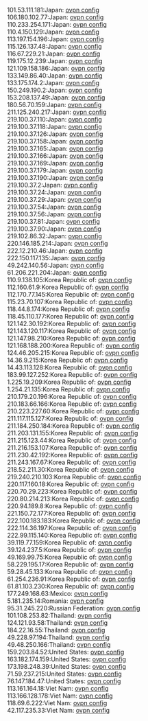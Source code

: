 101.53.111.181:Japan: [ovpn config](vpn/101_53_111_181.ovpn)  
106.180.102.77:Japan: [ovpn config](vpn/106_180_102_77.ovpn)  
110.233.254.171:Japan: [ovpn config](vpn/110_233_254_171.ovpn)  
110.4.150.129:Japan: [ovpn config](vpn/110_4_150_129.ovpn)  
113.197.154.196:Japan: [ovpn config](vpn/113_197_154_196.ovpn)  
115.126.137.48:Japan: [ovpn config](vpn/115_126_137_48.ovpn)  
116.67.229.21:Japan: [ovpn config](vpn/116_67_229_21.ovpn)  
119.175.12.239:Japan: [ovpn config](vpn/119_175_12_239.ovpn)  
121.109.158.186:Japan: [ovpn config](vpn/121_109_158_186.ovpn)  
133.149.86.40:Japan: [ovpn config](vpn/133_149_86_40.ovpn)  
133.175.174.2:Japan: [ovpn config](vpn/133_175_174_2.ovpn)  
150.249.190.2:Japan: [ovpn config](vpn/150_249_190_2.ovpn)  
153.208.137.49:Japan: [ovpn config](vpn/153_208_137_49.ovpn)  
180.56.70.159:Japan: [ovpn config](vpn/180_56_70_159.ovpn)  
211.125.240.217:Japan: [ovpn config](vpn/211_125_240_217.ovpn)  
219.100.37.110:Japan: [ovpn config](vpn/219_100_37_110.ovpn)  
219.100.37.118:Japan: [ovpn config](vpn/219_100_37_118.ovpn)  
219.100.37.126:Japan: [ovpn config](vpn/219_100_37_126.ovpn)  
219.100.37.158:Japan: [ovpn config](vpn/219_100_37_158.ovpn)  
219.100.37.165:Japan: [ovpn config](vpn/219_100_37_165.ovpn)  
219.100.37.166:Japan: [ovpn config](vpn/219_100_37_166.ovpn)  
219.100.37.169:Japan: [ovpn config](vpn/219_100_37_169.ovpn)  
219.100.37.179:Japan: [ovpn config](vpn/219_100_37_179.ovpn)  
219.100.37.190:Japan: [ovpn config](vpn/219_100_37_190.ovpn)  
219.100.37.2:Japan: [ovpn config](vpn/219_100_37_2.ovpn)  
219.100.37.24:Japan: [ovpn config](vpn/219_100_37_24.ovpn)  
219.100.37.29:Japan: [ovpn config](vpn/219_100_37_29.ovpn)  
219.100.37.54:Japan: [ovpn config](vpn/219_100_37_54.ovpn)  
219.100.37.56:Japan: [ovpn config](vpn/219_100_37_56.ovpn)  
219.100.37.81:Japan: [ovpn config](vpn/219_100_37_81.ovpn)  
219.100.37.90:Japan: [ovpn config](vpn/219_100_37_90.ovpn)  
219.102.86.32:Japan: [ovpn config](vpn/219_102_86_32.ovpn)  
220.146.185.214:Japan: [ovpn config](vpn/220_146_185_214.ovpn)  
222.12.210.46:Japan: [ovpn config](vpn/222_12_210_46.ovpn)  
222.150.117.135:Japan: [ovpn config](vpn/222_150_117_135.ovpn)  
49.242.140.56:Japan: [ovpn config](vpn/49_242_140_56.ovpn)  
61.206.221.204:Japan: [ovpn config](vpn/61_206_221_204.ovpn)  
110.9.138.105:Korea Republic of: [ovpn config](vpn/110_9_138_105.ovpn)  
112.160.61.9:Korea Republic of: [ovpn config](vpn/112_160_61_9.ovpn)  
112.170.77.145:Korea Republic of: [ovpn config](vpn/112_170_77_145.ovpn)  
115.23.70.107:Korea Republic of: [ovpn config](vpn/115_23_70_107.ovpn)  
118.44.8.174:Korea Republic of: [ovpn config](vpn/118_44_8_174.ovpn)  
118.45.110.177:Korea Republic of: [ovpn config](vpn/118_45_110_177.ovpn)  
121.142.30.192:Korea Republic of: [ovpn config](vpn/121_142_30_192.ovpn)  
121.143.120.117:Korea Republic of: [ovpn config](vpn/121_143_120_117.ovpn)  
121.147.98.210:Korea Republic of: [ovpn config](vpn/121_147_98_210.ovpn)  
121.168.188.200:Korea Republic of: [ovpn config](vpn/121_168_188_200.ovpn)  
124.46.205.215:Korea Republic of: [ovpn config](vpn/124_46_205_215.ovpn)  
14.36.9.215:Korea Republic of: [ovpn config](vpn/14_36_9_215.ovpn)  
14.43.113.128:Korea Republic of: [ovpn config](vpn/14_43_113_128.ovpn)  
183.99.127.252:Korea Republic of: [ovpn config](vpn/183_99_127_252.ovpn)  
1.225.19.209:Korea Republic of: [ovpn config](vpn/1_225_19_209.ovpn)  
1.254.21.135:Korea Republic of: [ovpn config](vpn/1_254_21_135.ovpn)  
210.179.20.196:Korea Republic of: [ovpn config](vpn/210_179_20_196.ovpn)  
210.183.66.166:Korea Republic of: [ovpn config](vpn/210_183_66_166.ovpn)  
210.223.227.60:Korea Republic of: [ovpn config](vpn/210_223_227_60.ovpn)  
211.117.115.127:Korea Republic of: [ovpn config](vpn/211_117_115_127.ovpn)  
211.184.250.184:Korea Republic of: [ovpn config](vpn/211_184_250_184.ovpn)  
211.203.131.155:Korea Republic of: [ovpn config](vpn/211_203_131_155.ovpn)  
211.215.123.44:Korea Republic of: [ovpn config](vpn/211_215_123_44.ovpn)  
211.216.153.107:Korea Republic of: [ovpn config](vpn/211_216_153_107.ovpn)  
211.230.42.192:Korea Republic of: [ovpn config](vpn/211_230_42_192.ovpn)  
211.243.167.67:Korea Republic of: [ovpn config](vpn/211_243_167_67.ovpn)  
218.52.211.30:Korea Republic of: [ovpn config](vpn/218_52_211_30.ovpn)  
219.240.210.103:Korea Republic of: [ovpn config](vpn/219_240_210_103.ovpn)  
220.117.160.18:Korea Republic of: [ovpn config](vpn/220_117_160_18.ovpn)  
220.70.29.223:Korea Republic of: [ovpn config](vpn/220_70_29_223.ovpn)  
220.80.214.213:Korea Republic of: [ovpn config](vpn/220_80_214_213.ovpn)  
220.94.189.8:Korea Republic of: [ovpn config](vpn/220_94_189_8.ovpn)  
221.150.72.177:Korea Republic of: [ovpn config](vpn/221_150_72_177.ovpn)  
222.100.183.183:Korea Republic of: [ovpn config](vpn/222_100_183_183.ovpn)  
222.114.36.197:Korea Republic of: [ovpn config](vpn/222_114_36_197.ovpn)  
222.99.115.140:Korea Republic of: [ovpn config](vpn/222_99_115_140.ovpn)  
39.119.77.159:Korea Republic of: [ovpn config](vpn/39_119_77_159.ovpn)  
39.124.237.5:Korea Republic of: [ovpn config](vpn/39_124_237_5.ovpn)  
49.169.99.75:Korea Republic of: [ovpn config](vpn/49_169_99_75.ovpn)  
58.229.195.17:Korea Republic of: [ovpn config](vpn/58_229_195_17.ovpn)  
59.28.45.133:Korea Republic of: [ovpn config](vpn/59_28_45_133.ovpn)  
61.254.236.91:Korea Republic of: [ovpn config](vpn/61_254_236_91.ovpn)  
61.81.103.230:Korea Republic of: [ovpn config](vpn/61_81_103_230.ovpn)  
177.249.168.63:Mexico: [ovpn config](vpn/177_249_168_63.ovpn)  
5.181.235.14:Romania: [ovpn config](vpn/5_181_235_14.ovpn)  
95.31.245.220:Russian Federation: [ovpn config](vpn/95_31_245_220.ovpn)  
101.108.253.82:Thailand: [ovpn config](vpn/101_108_253_82.ovpn)  
124.121.93.58:Thailand: [ovpn config](vpn/124_121_93_58.ovpn)  
184.22.16.55:Thailand: [ovpn config](vpn/184_22_16_55.ovpn)  
49.228.97.194:Thailand: [ovpn config](vpn/49_228_97_194.ovpn)  
49.48.250.166:Thailand: [ovpn config](vpn/49_48_250_166.ovpn)  
159.203.84.52:United States: [ovpn config](vpn/159_203_84_52.ovpn)  
163.182.174.159:United States: [ovpn config](vpn/163_182_174_159.ovpn)  
173.198.248.39:United States: [ovpn config](vpn/173_198_248_39.ovpn)  
71.59.237.215:United States: [ovpn config](vpn/71_59_237_215.ovpn)  
76.147.184.47:United States: [ovpn config](vpn/76_147_184_47.ovpn)  
113.161.164.18:Viet Nam: [ovpn config](vpn/113_161_164_18.ovpn)  
113.166.128.178:Viet Nam: [ovpn config](vpn/113_166_128_178.ovpn)  
118.69.6.222:Viet Nam: [ovpn config](vpn/118_69_6_222.ovpn)  
42.117.235.33:Viet Nam: [ovpn config](vpn/42_117_235_33.ovpn)  
